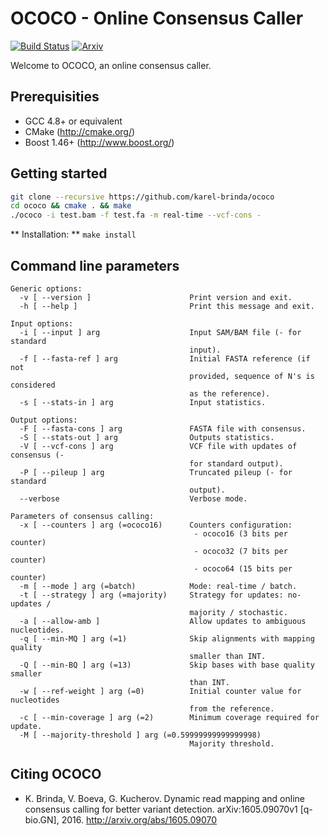 # OCOCO - Online Consensus Caller

[![Build Status](https://travis-ci.org/karel-brinda/ococo.svg?branch=master)](https://travis-ci.org/karel-brinda/ococo)
[![Arxiv](https://img.shields.io/badge/arXiv-1605.09070-green.svg?style=flat)](https://arxiv.org/abs/1605.09070)

Welcome to OCOCO, an online consensus caller.

## Prerequisities

* GCC 4.8+ or equivalent
* CMake (http://cmake.org/)
* Boost 1.46+ (http://www.boost.org/)

## Getting started

```bash
git clone --recursive https://github.com/karel-brinda/ococo
cd ococo && cmake . && make
./ococo -i test.bam -f test.fa -m real-time --vcf-cons -
```

** Installation: ** ``make install``

## Command line parameters

```
Generic options:
  -v [ --version ]                      Print version and exit.
  -h [ --help ]                         Print this message and exit.

Input options:
  -i [ --input ] arg                    Input SAM/BAM file (- for standard
                                        input).
  -f [ --fasta-ref ] arg                Initial FASTA reference (if not
                                        provided, sequence of N's is considered
                                        as the reference).
  -s [ --stats-in ] arg                 Input statistics.

Output options:
  -F [ --fasta-cons ] arg               FASTA file with consensus.
  -S [ --stats-out ] arg                Outputs statistics.
  -V [ --vcf-cons ] arg                 VCF file with updates of consensus (-
                                        for standard output).
  -P [ --pileup ] arg                   Truncated pileup (- for standard
                                        output).
  --verbose                             Verbose mode.

Parameters of consensus calling:
  -x [ --counters ] arg (=ococo16)      Counters configuration:
                                         - ococo16 (3 bits per counter)
                                         - ococo32 (7 bits per counter)
                                         - ococo64 (15 bits per counter)
  -m [ --mode ] arg (=batch)            Mode: real-time / batch.
  -t [ --strategy ] arg (=majority)     Strategy for updates: no-updates /
                                        majority / stochastic.
  -a [ --allow-amb ]                    Allow updates to ambiguous nucleotides.
  -q [ --min-MQ ] arg (=1)              Skip alignments with mapping quality
                                        smaller than INT.
  -Q [ --min-BQ ] arg (=13)             Skip bases with base quality smaller
                                        than INT.
  -w [ --ref-weight ] arg (=0)          Initial counter value for nucleotides
                                        from the reference.
  -c [ --min-coverage ] arg (=2)        Minimum coverage required for update.
  -M [ --majority-threshold ] arg (=0.59999999999999998)
                                        Majority threshold.
```

## Citing OCOCO

* K. Brinda, V. Boeva, G. Kucherov. Dynamic read mapping and online consensus calling for better variant detection. arXiv:1605.09070v1 [q-bio.GN], 2016. http://arxiv.org/abs/1605.09070
